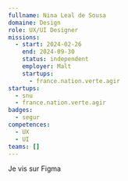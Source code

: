 ```yaml
---
fullname: Nina Leal de Sousa
domaine: Design
role: UX/UI Designer
missions:
  - start: 2024-02-26
    end: 2024-09-30
    status: independent
    employer: Malt
    startups:
      - france.nation.verte.agir
startups:
  - snu
  - france.nation.verte.agir
badges:
  - segur
competences:
  - UX
  - UI
teams: []
---
```

Je vis sur Figma